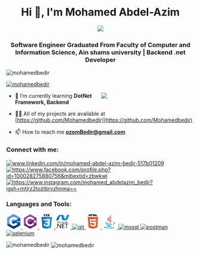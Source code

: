 <h1 align="center">Hi 👋, I'm Mohamed Abdel-Azim</h1>
<p align="center">
  <a href="https://github.com/DenverCoder1/readme-typing-svg"><img src="https://readme-typing-svg.herokuapp.com/?lines=Backend%20.NET%20Developer;Always%20learning%20new%20&center=true&width=440&height=45&color=f75c7e&vCenter=true&size=22"></a>
</p> 

<h3 align="center">Software Engineer Graduated From Faculty of Computer and Information Science, Ain shams university | Backend .net Developer</h3>

<p align="left"> <img src="https://komarev.com/ghpvc/?username=mohamedbedir&label=Profile%20views&color=0e75b6&style=flat" alt="mohamedbedir" /> </p>

<p align="left"> <a href="https://github.com/ryo-ma/github-profile-trophy"><img src="https://github-profile-trophy.vercel.app/?username=mohamedbedir" alt="mohamedbedir" /></a> </p>

<img width="250" align="right" src="https://c.tenor.com/_DOBjnGspYAAAAAM/code-coding.gif">

- 🌱 I’m currently learning **DotNet Framework, Backend**

- 👨‍💻 All of my projects are available at [https://github.com/Mohamedbedir](https://github.com/Mohamedbedir)

- 📫 How to reach me **ozomBedir@gmail.com**

<h3 align="left">Connect with me:</h3>
<p align="left">
<a href="https://linkedin.com/in/www.linkedin.com/in/mohamed-abdel-azim-bedir-517b01209" target="blank"><img align="center" src="https://raw.githubusercontent.com/rahuldkjain/github-profile-readme-generator/master/src/images/icons/Social/linked-in-alt.svg" alt="www.linkedin.com/in/mohamed-abdel-azim-bedir-517b01209" height="30" width="40" /></a>
<a href="https://fb.com/https://www.facebook.com/profile.php?id=100028275880756&mibextid=zbwkwl" target="blank"><img align="center" src="https://raw.githubusercontent.com/rahuldkjain/github-profile-readme-generator/master/src/images/icons/Social/facebook.svg" alt="https://www.facebook.com/profile.php?id=100028275880756&mibextid=zbwkwl" height="30" width="40" /></a>
<a href="https://instagram.com/https://www.instagram.com/mohamed_abdelazim_bedir?igsh=mtjrz2toztbryzhnma==" target="blank"><img align="center" src="https://raw.githubusercontent.com/rahuldkjain/github-profile-readme-generator/master/src/images/icons/Social/instagram.svg" alt="https://www.instagram.com/mohamed_abdelazim_bedir?igsh=mtjrz2toztbryzhnma==" height="30" width="40" /></a>
</p>

<h3 align="left">Languages and Tools:</h3>
<p align="left"> <a href="https://www.w3schools.com/cpp/" target="_blank" rel="noreferrer"> <img src="https://raw.githubusercontent.com/devicons/devicon/master/icons/cplusplus/cplusplus-original.svg" alt="cplusplus" width="40" height="40"/> </a> <a href="https://www.w3schools.com/cs/" target="_blank" rel="noreferrer"> <img src="https://raw.githubusercontent.com/devicons/devicon/master/icons/csharp/csharp-original.svg" alt="csharp" width="40" height="40"/> </a> <a href="https://www.w3schools.com/css/" target="_blank" rel="noreferrer"> <img src="https://raw.githubusercontent.com/devicons/devicon/master/icons/css3/css3-original-wordmark.svg" alt="css3" width="40" height="40"/> </a> <a href="https://dotnet.microsoft.com/" target="_blank" rel="noreferrer"> <img src="https://raw.githubusercontent.com/devicons/devicon/master/icons/dot-net/dot-net-original-wordmark.svg" alt="dotnet" width="40" height="40"/> </a> <a href="https://git-scm.com/" target="_blank" rel="noreferrer"> <img src="https://www.vectorlogo.zone/logos/git-scm/git-scm-icon.svg" alt="git" width="40" height="40"/> </a> <a href="https://www.w3.org/html/" target="_blank" rel="noreferrer"> <img src="https://raw.githubusercontent.com/devicons/devicon/master/icons/html5/html5-original-wordmark.svg" alt="html5" width="40" height="40"/> </a> <a href="https://www.java.com" target="_blank" rel="noreferrer"> <img src="https://raw.githubusercontent.com/devicons/devicon/master/icons/java/java-original.svg" alt="java" width="40" height="40"/> </a> <a href="https://www.microsoft.com/en-us/sql-server" target="_blank" rel="noreferrer"> <img src="https://www.svgrepo.com/show/303229/microsoft-sql-server-logo.svg" alt="mssql" width="40" height="40"/> </a> <a href="https://postman.com" target="_blank" rel="noreferrer"> <img src="https://www.vectorlogo.zone/logos/getpostman/getpostman-icon.svg" alt="postman" width="40" height="40"/> </a> <a href="https://www.selenium.dev" target="_blank" rel="noreferrer"> <img src="https://raw.githubusercontent.com/detain/svg-logos/780f25886640cef088af994181646db2f6b1a3f8/svg/selenium-logo.svg" alt="selenium" width="40" height="40"/> </a> </p>

<p><img align="left" src="https://github-readme-stats.vercel.app/api/top-langs?username=mohamedbedir&show_icons=true&locale=en&layout=compact" alt="mohamedbedir" /></p>

<p>&nbsp;<img align="center" src="https://github-readme-stats.vercel.app/api?username=mohamedbedir&show_icons=true&locale=en" alt="mohamedbedir" /></p>
